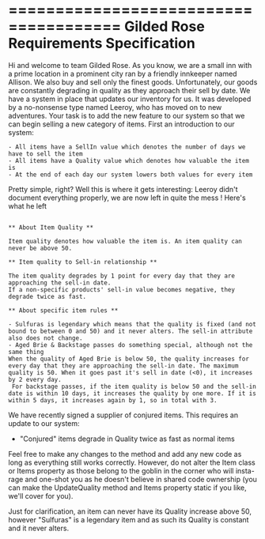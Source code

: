 ======================================
Gilded Rose Requirements Specification
======================================

Hi and welcome to team Gilded Rose. As you know, we are a small inn with a prime location in a
prominent city ran by a friendly innkeeper named Allison. We also buy and sell only the finest goods.
Unfortunately, our goods are constantly degrading in quality as they approach their sell by date. We
have a system in place that updates our inventory for us. It was developed by a no-nonsense type named
Leeroy, who has moved on to new adventures. Your task is to add the new feature to our system so that
we can begin selling a new category of items. First an introduction to our system:

	- All items have a SellIn value which denotes the number of days we have to sell the item
	- All items have a Quality value which denotes how valuable the item is
	- At the end of each day our system lowers both values for every item

Pretty simple, right? Well this is where it gets interesting: Leeroy didn't document everything properly,
we are now left in quite the mess ! Here's what he left
```

** About Item Quality **

Item quality denotes how valuable the item is. An item quality can never be above 50.

** Item quality to Sell-in relationship **

The item quality degrades by 1 point for every day that they are approaching the sell-in date.
If a non-specific products' sell-in value becomes negative, they degrade twice as fast.

** About specific item rules **

- Sulfuras is legendary which means that the quality is fixed (and not bound to between 0 and 50) and it never alters. The sell-in attribute also does not change.
- Aged Brie & Backstage passes do something special, although not the same thing
When the quality of Aged Brie is below 50, the quality increases for every day that they are approaching the sell-in date. The maximum quality is 50. When it goes past it's sell in date (<0), it increases by 2 every day.
 For backstage passes, if the item quality is below 50 and the sell-in date is within 10 days, it increases the quality by one more. If it is within 5 days, it increases again by 1, so in total with 3.

```
We have recently signed a supplier of conjured items. This requires an update to our system:

- "Conjured" items degrade in Quality twice as fast as normal items

Feel free to make any changes to the method and add any new code as long as everything
still works correctly. However, do not alter the Item class or Items property as those belong to the
goblin in the corner who will insta-rage and one-shot you as he doesn't believe in shared code
ownership (you can make the UpdateQuality method and Items property static if you like, we'll cover
for you).

Just for clarification, an item can never have its Quality increase above 50, however "Sulfuras" is a
legendary item and as such its Quality is constant and it never alters.
